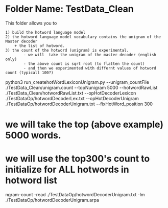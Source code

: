 # Folder Name: TestData_Clean


This folder allows you to 

	1) build the hotword language model
	2) the hotword language model vocabulary contains the unigram of the Master decoder
		+ the list of hotword.
	3) the count of the hotword (unigram) is experimental.
			- we will  take the unigram of the master decoder (english only)
			- the above count is sqrt root (to flatten the count)
			- and then we experimented with differnt values of hotword count (typicall 100?) 


python3 run_createhotWordLexiconUnigram.py --unigram_countFile ./TestData_Clean/unigram.count --topNunigram 5000 --hotwordRawList   ./TestData_Clean/hotwordRawList.txt  --opHotDecoderLexicon ./TestDataOp/hotwordDecoderLex.txt   --opHotDecoderUnigram ./TestDataOp/hotwordDecoderUnigram.txt  --fixHotWord_position 300

# we will take the top (above example) 5000 words.
# we will use the top300's count to initialize for ALL hotwords in hotword list

ngram-count -read ./TestDataOp/hotwordDecoderUnigram.txt   -lm ./TestDataOp/hotwordDecoderUnigram.arpa

